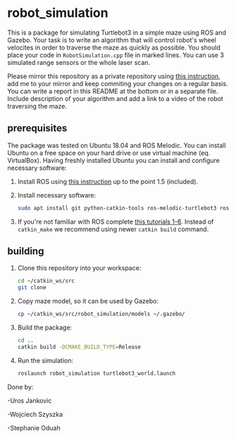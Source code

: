 # robot_simulation

This is a package for simulating Turtlebot3 in a simple maze using ROS and Gazebo. Your task is to write an algorithm that will control robot's wheel velocites in order to traverse the maze as quickly as possible. You should place your code in `RobotSimulation.cpp` file in marked lines. You can use 3 simulated range sensors or the whole laser scan.

Please mirror this repository as a private repository using [this instruction](https://gist.github.com/0xjac/85097472043b697ab57ba1b1c7530274), add me to your mirror and keep commiting your changes on a regular basis. You can write a report in this README at the bottom or in a separate file. Include description of your algorithm and add a link to a video of the robot traversing the maze.

## prerequisites

The package was tested on Ubuntu 18.04 and ROS Melodic. You can install Ubuntu on a free space on your hard drive or use virtual machine (eq. VirtualBox). Having freshly installed Ubuntu you can install and configure necessary software:

1. Install ROS using [this instruction](http://wiki.ros.org/melodic/Installation/Ubuntu) up to the point 1.5 (included).

2. Install necessary software:

    ```bash
   sudo apt install git python-catkin-tools ros-melodic-turtlebot3 ros-melodic-turtlebot3-gazebo ros-melodic-gazebo-plugins
   ```
   
3. If you're not familiar with ROS complete [this tutorials 1-6](http://wiki.ros.org/ROS/Tutorials). Instead of `catkin_make` we recommend using newer `catkin build` command.

## building

1. Clone this repository into your workspace:

    ```bash
   cd ~/catkin_ws/src
   git clone 
   ```
   
2. Copy maze model, so it can be used by Gazebo:

    ```bash
    cp ~/catkin_ws/src/robot_simulation/models ~/.gazebo/
    ```

3. Build the package:

    ```bash
   cd ..
   catkin build -DCMAKE_BUILD_TYPE=Release
   ```
   
4. Run the simulation:

    ```bash
    roslaunch robot_simulation turtlebot3_world.launch
   ```

Done by:

-Uros Jankovic

-Wojciech Szyszka

-Stephanie Oduah
